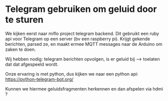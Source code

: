 # Telegram gebruiken om geluid door te sturen

We kijken eerst naar miflo project telegram backend. Dit gebruikt een ruby api voor Telegram op een server (bv een raspberry pi). Krijgt gekende berichten, parsed ze, en maakt ermee MQTT
messages naar de Arduino om zaken te doen.

Wij hebben nodig: telegram berichten opvolgen, is er geluid bij --> toelaten dat dat afgespeeld wordt. 

Onze ervaring is met python, dus kijken we naar een python api: https://python-telegram-bot.org/ 

Kunnen we hiermee geluidsfragmenten herkennen en dan afspelen via hdmi ?
